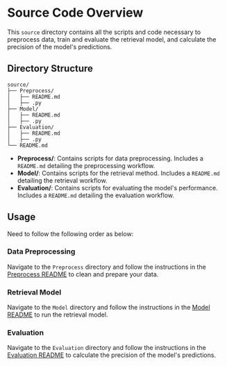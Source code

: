
# Source Code Overview

This `source` directory contains all the scripts and code necessary to preprocess data, train and evaluate the retrieval model, and calculate the precision of the model's predictions.

## Directory Structure

```
source/
├── Preprocess/
│   ├── README.md
│   ├── .py
├── Model/
│   ├── README.md
│   ├── .py
├── Evaluation/
│   ├── README.md
│   ├── .py
└── README.md
```

- **Preprocess/**: Contains scripts for data preprocessing. Includes a `README.md` detailing the preprocessing workflow.
- **Model/**: Contains scripts for the retrieval method. Includes a `README.md` detailing the retrieval workflow.
- **Evaluation/**: Contains scripts for evaluating the model's performance. Includes a `README.md` detailing the evaluation workflow.

## Usage

Need to follow the following order as below:

### Data Preprocessing

Navigate to the `Preprocess` directory and follow the instructions in the [Preprocess README](Preprocess/README.md) to clean and prepare your data.

### Retrieval Model

Navigate to the `Model` directory and follow the instructions in the [Model README](Model/README.md) to run the retrieval model.

### Evaluation

Navigate to the `Evaluation` directory and follow the instructions in the [Evaluation README](Evaluation/README.md) to calculate the precision of the model's predictions.
